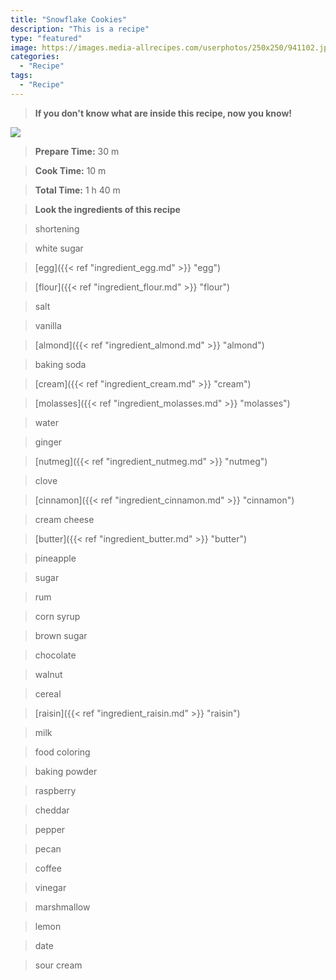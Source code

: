 ```yaml
---
title: "Snowflake Cookies"
description: "This is a recipe"
type: "featured"
image: https://images.media-allrecipes.com/userphotos/250x250/941102.jpg
categories: 
  - "Recipe"
tags: 
  - "Recipe"
---
```



>**If you don't know what are inside this recipe, now you know!**

![](../images/Recipes-Banner.jpg)
> **Prepare Time:** 30 m


> **Cook Time:** 10 m


> **Total Time:** 1 h 40 m

> **Look the ingredients of this recipe**

> shortening

> white sugar

> [egg]({{< ref "ingredient_egg.md" >}} "egg")

> [flour]({{< ref "ingredient_flour.md" >}} "flour")

> salt

> vanilla

> [almond]({{< ref "ingredient_almond.md" >}} "almond")

> baking soda

> [cream]({{< ref "ingredient_cream.md" >}} "cream")

> [molasses]({{< ref "ingredient_molasses.md" >}} "molasses")

> water

> ginger

> [nutmeg]({{< ref "ingredient_nutmeg.md" >}} "nutmeg")

> clove

> [cinnamon]({{< ref "ingredient_cinnamon.md" >}} "cinnamon")

> cream cheese

> [butter]({{< ref "ingredient_butter.md" >}} "butter")

> pineapple

> sugar

> rum

> corn syrup

> brown sugar

> chocolate

> walnut

> cereal

> [raisin]({{< ref "ingredient_raisin.md" >}} "raisin")

> milk

> food coloring

> baking powder

> raspberry

> cheddar

> pepper

> pecan

> coffee

> vinegar

> marshmallow

> lemon

> date

> sour cream

